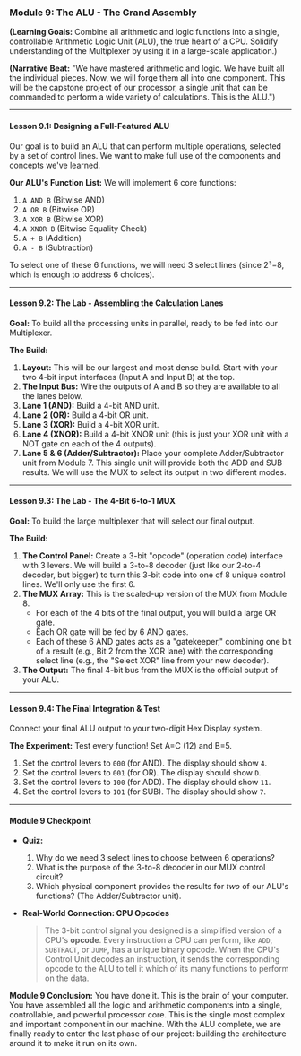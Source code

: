### **Module 9: The ALU - The Grand Assembly**

**(Learning Goals:** Combine all arithmetic and logic functions into a single, controllable Arithmetic Logic Unit (ALU), the true heart of a CPU. Solidify understanding of the Multiplexer by using it in a large-scale application.)

**(Narrative Beat:** "We have mastered arithmetic and logic. We have built all the individual pieces. Now, we will forge them all into one component. This will be the capstone project of our processor, a single unit that can be commanded to perform a wide variety of calculations. This is the ALU.")

---

#### **Lesson 9.1: Designing a Full-Featured ALU**

Our goal is to build an ALU that can perform multiple operations, selected by a set of control lines. We want to make full use of the components and concepts we've learned.

**Our ALU's Function List:**
We will implement 6 core functions:
1.  `A AND B` (Bitwise AND)
2.  `A OR B` (Bitwise OR)
3.  `A XOR B` (Bitwise XOR)
4.  `A XNOR B` (Bitwise Equality Check)
5.  `A + B` (Addition)
6.  `A - B` (Subtraction)

To select one of these 6 functions, we will need 3 select lines (since 2³=8, which is enough to address 6 choices).

---

#### **Lesson 9.2: The Lab - Assembling the Calculation Lanes**

**Goal:** To build all the processing units in parallel, ready to be fed into our Multiplexer.

**The Build:**
1.  **Layout:** This will be our largest and most dense build. Start with your two 4-bit input interfaces (Input A and Input B) at the top.
2.  **The Input Bus:** Wire the outputs of A and B so they are available to all the lanes below.
3.  **Lane 1 (AND):** Build a 4-bit AND unit.
4.  **Lane 2 (OR):** Build a 4-bit OR unit.
5.  **Lane 3 (XOR):** Build a 4-bit XOR unit.
6.  **Lane 4 (XNOR):** Build a 4-bit XNOR unit (this is just your XOR unit with a NOT gate on each of the 4 outputs).
7.  **Lane 5 & 6 (Adder/Subtractor):** Place your complete Adder/Subtractor unit from Module 7. This single unit will provide both the ADD and SUB results. We will use the MUX to select its output in two different modes.

---

#### **Lesson 9.3: The Lab - The 4-Bit 6-to-1 MUX**

**Goal:** To build the large multiplexer that will select our final output.

**The Build:**
1.  **The Control Panel:** Create a 3-bit "opcode" (operation code) interface with 3 levers. We will build a 3-to-8 decoder (just like our 2-to-4 decoder, but bigger) to turn this 3-bit code into one of 8 unique control lines. We'll only use the first 6.
2.  **The MUX Array:** This is the scaled-up version of the MUX from Module 8.
    *   For each of the 4 bits of the final output, you will build a large OR gate.
    *   Each OR gate will be fed by 6 AND gates.
    *   Each of these 6 AND gates acts as a "gatekeeper," combining one bit of a result (e.g., Bit 2 from the XOR lane) with the corresponding select line (e.g., the "Select XOR" line from your new decoder).
3.  **The Output:** The final 4-bit bus from the MUX is the official output of your ALU.

---

#### **Lesson 9.4: The Final Integration & Test**

Connect your final ALU output to your two-digit Hex Display system.

**The Experiment:**
Test every function! Set A=C (12) and B=5.
1.  Set the control levers to `000` (for AND). The display should show `4`.
2.  Set the control levers to `001` (for OR). The display should show `D`.
3.  Set the control levers to `100` (for ADD). The display should show `11`.
4.  Set the control levers to `101` (for SUB). The display should show `7`.

---

#### **Module 9 Checkpoint**

*   **Quiz:**
    1.  Why do we need 3 select lines to choose between 6 operations?
    2.  What is the purpose of the 3-to-8 decoder in our MUX control circuit?
    3.  Which physical component provides the results for *two* of our ALU's functions? (The Adder/Subtractor unit).

*   **Real-World Connection: CPU Opcodes**
    > The 3-bit control signal you designed is a simplified version of a CPU's **opcode**. Every instruction a CPU can perform, like `ADD`, `SUBTRACT`, or `JUMP`, has a unique binary opcode. When the CPU's Control Unit decodes an instruction, it sends the corresponding opcode to the ALU to tell it which of its many functions to perform on the data.

**Module 9 Conclusion:**
You have done it. This is the brain of your computer. You have assembled all the logic and arithmetic components into a single, controllable, and powerful processor core. This is the single most complex and important component in our machine. With the ALU complete, we are finally ready to enter the last phase of our project: building the architecture around it to make it run on its own.
